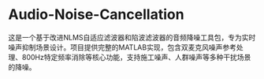 # Audio-Noise-Cancellation
这是一个基于改进NLMS自适应滤波器和陷波滤波器的音频降噪工具包，专为实时噪声抑制场景设计。项目提供完整的MATLAB实现，包含双麦克风噪声参考处理、800Hz特定频率消除等核心功能，支持施工噪声、人群噪声等多种干扰场景的降噪。
